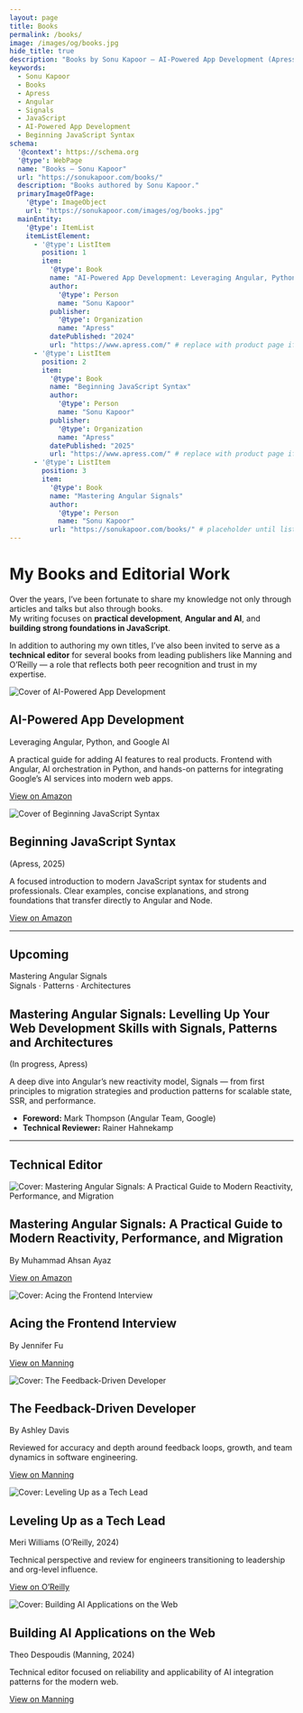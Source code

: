 ```yaml
---
layout: page
title: Books
permalink: /books/
image: /images/og/books.jpg
hide_title: true
description: "Books by Sonu Kapoor — AI-Powered App Development (Apress, 2024), Beginning JavaScript Syntax (Apress, 2025), and the upcoming Mastering Angular Signals."
keywords:
  - Sonu Kapoor
  - Books
  - Apress
  - Angular
  - Signals
  - JavaScript
  - AI-Powered App Development
  - Beginning JavaScript Syntax
schema:
  '@context': https://schema.org
  '@type': WebPage
  name: "Books – Sonu Kapoor"
  url: "https://sonukapoor.com/books/"
  description: "Books authored by Sonu Kapoor."
  primaryImageOfPage:
    '@type': ImageObject
    url: "https://sonukapoor.com/images/og/books.jpg"
  mainEntity:
    '@type': ItemList
    itemListElement:
      - '@type': ListItem
        position: 1
        item:
          '@type': Book
          name: "AI-Powered App Development: Leveraging Angular, Python, and Google AI"
          author:
            '@type': Person
            name: "Sonu Kapoor"
          publisher:
            '@type': Organization
            name: "Apress"
          datePublished: "2024"
          url: "https://www.apress.com/" # replace with product page if you have it
      - '@type': ListItem
        position: 2
        item:
          '@type': Book
          name: "Beginning JavaScript Syntax"
          author:
            '@type': Person
            name: "Sonu Kapoor"
          publisher:
            '@type': Organization
            name: "Apress"
          datePublished: "2025"
          url: "https://www.apress.com/" # replace with product page if you have it
      - '@type': ListItem
        position: 3
        item:
          '@type': Book
          name: "Mastering Angular Signals"
          author:
            '@type': Person
            name: "Sonu Kapoor"
          url: "https://sonukapoor.com/books/" # placeholder until listing is live
---
```



# My Books and Editorial Work

Over the years, I’ve been fortunate to share my knowledge not only through articles and talks but also through books.  
My writing focuses on **practical development**, **Angular and AI**, and **building strong foundations in JavaScript**.  

In addition to authoring my own titles, I’ve also been invited to serve as a **technical editor** for several books from leading publishers like Manning and O’Reilly — a role that reflects both peer recognition and trust in my expertise.

<section class="card book-card">
  <div class="book-media">
    <img src="/images/books/ai-powered.jpg" alt="Cover of AI-Powered App Development" class="book-cover">
  </div>
  <div class="book-body">
    <h2>AI-Powered App Development</h2>
    <p class="muted">Leveraging Angular, Python, and Google AI</p>
    <p>
      A practical guide for adding AI features to real products. Frontend with Angular, AI orchestration in Python,
      and hands-on patterns for integrating Google’s AI services into modern web apps.
    </p>
    <p><a class="btn" href="https://www.amazon.com/Powered-App-Development-Leveraging-Practical/dp/B0DMZ5NQNZ/ref=tmm_pap_swatch_0?_encoding=UTF8&qid=&sr=" target="_blank" rel="noopener">View on Amazon</a></p>
  </div>
</section>

<section class="card book-card">
  <div class="book-media">
    <img src="/images/books/beginning-js-syntax.jpg" alt="Cover of Beginning JavaScript Syntax" class="book-cover">
  </div>
  <div class="book-body">
    <h2>Beginning JavaScript Syntax</h2>
    <p class="muted">(Apress, 2025)</p>
    <p>
      A focused introduction to modern JavaScript syntax for students and professionals. Clear examples, concise explanations,
      and strong foundations that transfer directly to Angular and Node.
    </p>
    <p><a class="btn" href="https://www.amazon.com/Beginning-JavaScript-Syntax-Understanding-Syntactical/dp/B0DZGYN99K" target="_blank" rel="noopener">View on Amazon</a></p>
  </div>
</section>

---

## Upcoming

<section class="card book-card">
  <div class="book-media">
    <!-- CSS-only placeholder cover -->
    <div class="book-cover placeholder"
         role="img"
         aria-label="Cover placeholder for Mastering Angular Signals: Levelling Up Your Web Development Skills with Signals, Patterns and Architectures">
      <div class="ph-title">Mastering Angular Signals</div>
      <div class="ph-sub">Signals · Patterns · Architectures</div>
    </div>
  </div>
  <div class="book-body">
    <h2>Mastering Angular Signals: Levelling Up Your Web Development Skills with Signals, Patterns and Architectures</h2>
    <p class="muted">(In progress, Apress)</p>
    <p>
      A deep dive into Angular’s new reactivity model, Signals — from first principles to migration strategies and
      production patterns for scalable state, SSR, and performance.
    </p>
    <ul>
      <li><strong>Foreword:</strong> Mark Thompson (Angular Team, Google)</li>
      <li><strong>Technical Reviewer:</strong> Rainer Hahnekamp</li>
    </ul>
  </div>
</section>

---

## Technical Editor

<section class="card book-card">
  <div class="book-media">
    <img src="/images/books/mastering-angular-signals.jpg" alt="Cover: Mastering Angular Signals: A Practical Guide to Modern Reactivity, Performance, and Migration
" class="book-cover">
  </div>
  <div class="book-body">
    <h2>Mastering Angular Signals: A Practical Guide to Modern Reactivity, Performance, and Migration</h2>
    <p class="muted">By Muhammad Ahsan Ayaz</p>
    <p><a class="btn" href="https://www.amazon.com/dp/B0FF9LSHJN/" target="_blank" rel="noopener">View on Amazon</a></p>
  </div>
</section>

<section class="card book-card">
  <div class="book-media">
    <img src="/images/books/acing-frontend-interview.png" alt="Cover: Acing the Frontend Interview" class="book-cover">
  </div>
  <div class="book-body">
    <h2>Acing the Frontend Interview</h2>
    <p class="muted">By Jennifer Fu</p>
    <p><a class="btn" href="https://www.manning.com/books/acing-the-frontend-interview" target="_blank" rel="noopener">View on Manning</a></p>
  </div>
</section>

<section class="card book-card">
  <div class="book-media">
    <img src="/images/books/feedback-driven-developer.png" alt="Cover: The Feedback-Driven Developer" class="book-cover">
  </div>
  <div class="book-body">
    <h2>The Feedback-Driven Developer</h2>
    <p class="muted">By Ashley Davis</p>
    <p>Reviewed for accuracy and depth around feedback loops, growth, and team dynamics in software engineering.</p>
    <p><a class="btn" href="https://www.manning.com/books/the-feedback-driven-developer" target="_blank" rel="noopener">View on Manning</a></p>
  </div>
</section>

<section class="card book-card">
  <div class="book-media">
    <img src="/images/books/leveling-up-tech-lead.jpg" alt="Cover: Leveling Up as a Tech Lead" class="book-cover">
  </div>
  <div class="book-body">
    <h2>Leveling Up as a Tech Lead</h2>
    <p class="muted">Meri Williams (O’Reilly, 2024)</p>
    <p>Technical perspective and review for engineers transitioning to leadership and org-level influence.</p>
    <p><a class="btn" href="https://www.oreilly.com/library/view/leveling-up-as/9781098177508/" target="_blank" rel="noopener">View on O’Reilly</a></p>
  </div>
</section>

<section class="card book-card">
  <div class="book-media">
    <img src="/images/books/building-ai-web.png" alt="Cover: Building AI Applications on the Web" class="book-cover">
  </div>
  <div class="book-body">
    <h2>Building AI Applications on the Web</h2>
    <p class="muted">Theo Despoudis (Manning, 2024)</p>
    <p>Technical editor focused on reliability and applicability of AI integration patterns for the modern web.</p>
    <p><a class="btn" href="https://www.manning.com/books/building-ai-applications-on-the-web" target="_blank" rel="noopener">View on Manning</a></p>
  </div>
</section>
